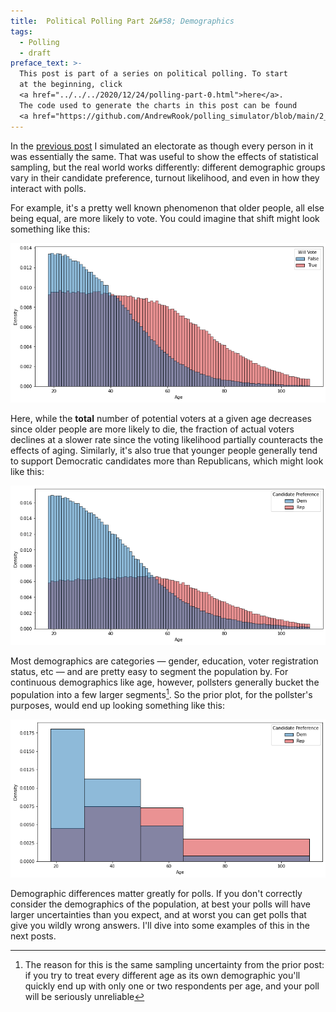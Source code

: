 ```yaml
---
title:  Political Polling Part 2&#58; Demographics
tags:
  - Polling
  - draft
preface_text: >-
  This post is part of a series on political polling. To start 
  at the beginning, click 
  <a href="../../../2020/12/24/polling-part-0.html">here</a>.
  The code used to generate the charts in this post can be found
  <a href="https://github.com/AndrewRook/polling_simulator/blob/main/2_demographics.ipynb">here</a>.
---
```


In the [previous post](../../../2020/12/28/polling-part-1.html) I
simulated an electorate as though every person in it was essentially
the same. That was useful to show the effects of
statistical sampling, but the real world works differently: different
demographic groups vary in their candidate preference, turnout likelihood,
and even in how they interact with polls.

<!--more-->

For example, it's a pretty well known phenomenon that older people,
all else being equal, are more likely to vote. You could imagine that shift might look something like
this:

![turnout by age](/images/2020-12-30-polling-part-2/age_distribution_voting.png)

Here, while the **total** number of potential voters at a given age decreases 
since older people are more likely to die, the fraction of actual voters declines at a slower
rate since the voting likelihood partially counteracts the effects of aging.
Similarly, it's also true that younger people generally tend to support Democratic candidates more than
Republicans, which might look like this:

![candidate preference_by_age](/images/2020-12-30-polling-part-2/age_distribution.png) 

Most demographics are categories — gender, education, voter registration status, etc —
and are pretty easy to segment the population by. For continuous 
demographics like age, however, pollsters generally bucket the population
into a few larger segments[^sampling]. So the prior plot, for the
pollster's purposes, would end up looking something like this:

![candidate preference by age buckets](/images/2020-12-30-polling-part-2/age_distribution_binned.png)

Demographic differences matter greatly for polls. If you don't correctly 
consider the demographics of the
population, at best your polls will have larger uncertainties than
you expect, and at worst you can get polls that give you wildly wrong
answers. 
I'll dive into some examples of this in the next posts.  

[^sampling]:
    The reason for this is the same sampling uncertainty from the
    prior post: if you try to treat every different age as its own
    demographic you'll quickly end up with only one or two respondents
    per age, and your poll will be seriously unreliable